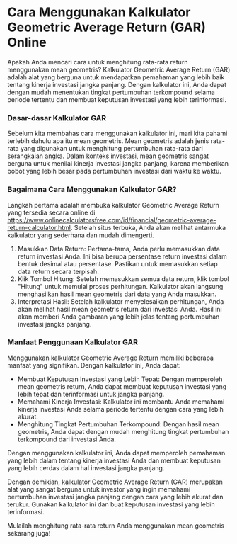 Cara Menggunakan Kalkulator Geometric Average Return (GAR) Online
=================================================================

Apakah Anda mencari cara untuk menghitung rata-rata return menggunakan mean geometris? Kalkulator Geometric Average Return (GAR) adalah alat yang berguna untuk mendapatkan pemahaman yang lebih baik tentang kinerja investasi jangka panjang. Dengan kalkulator ini, Anda dapat dengan mudah menentukan tingkat pertumbuhan terkompound selama periode tertentu dan membuat keputusan investasi yang lebih terinformasi.

### Dasar-dasar Kalkulator GAR

Sebelum kita membahas cara menggunakan kalkulator ini, mari kita pahami terlebih dahulu apa itu mean geometris. Mean geometris adalah jenis rata-rata yang digunakan untuk menghitung pertumbuhan rata-rata dari serangkaian angka. Dalam konteks investasi, mean geometris sangat berguna untuk menilai kinerja investasi jangka panjang, karena memberikan bobot yang lebih besar pada pertumbuhan investasi dari waktu ke waktu.

### Bagaimana Cara Menggunakan Kalkulator GAR?

Langkah pertama adalah membuka kalkulator Geometric Average Return yang tersedia secara online di <https://www.onlinecalculatorsfree.com/id/financial/geometric-average-return-calculator.html>. Setelah situs terbuka, Anda akan melihat antarmuka kalkulator yang sederhana dan mudah dimengerti.

1. Masukkan Data Return: Pertama-tama, Anda perlu memasukkan data return investasi Anda. Ini bisa berupa persentase return investasi dalam bentuk desimal atau persentase. Pastikan untuk memasukkan setiap data return secara terpisah.
2. Klik Tombol Hitung: Setelah memasukkan semua data return, klik tombol "Hitung" untuk memulai proses perhitungan. Kalkulator akan langsung menghasilkan hasil mean geometris dari data yang Anda masukkan.
3. Interpretasi Hasil: Setelah kalkulator menyelesaikan perhitungan, Anda akan melihat hasil mean geometris return dari investasi Anda. Hasil ini akan memberi Anda gambaran yang lebih jelas tentang pertumbuhan investasi jangka panjang.

### Manfaat Penggunaan Kalkulator GAR

Menggunakan kalkulator Geometric Average Return memiliki beberapa manfaat yang signifikan. Dengan kalkulator ini, Anda dapat:

- Membuat Keputusan Investasi yang Lebih Tepat: Dengan memperoleh mean geometris return, Anda dapat membuat keputusan investasi yang lebih tepat dan terinformasi untuk jangka panjang.
- Memahami Kinerja Investasi: Kalkulator ini membantu Anda memahami kinerja investasi Anda selama periode tertentu dengan cara yang lebih akurat.
- Menghitung Tingkat Pertumbuhan Terkompound: Dengan hasil mean geometris, Anda dapat dengan mudah menghitung tingkat pertumbuhan terkompound dari investasi Anda.

Dengan menggunakan kalkulator ini, Anda dapat memperoleh pemahaman yang lebih dalam tentang kinerja investasi Anda dan membuat keputusan yang lebih cerdas dalam hal investasi jangka panjang.

Dengan demikian, kalkulator Geometric Average Return (GAR) merupakan alat yang sangat berguna untuk investor yang ingin memahami pertumbuhan investasi jangka panjang dengan cara yang lebih akurat dan terukur. Gunakan kalkulator ini dan buat keputusan investasi yang lebih terinformasi.

Mulailah menghitung rata-rata return Anda menggunakan mean geometris sekarang juga!